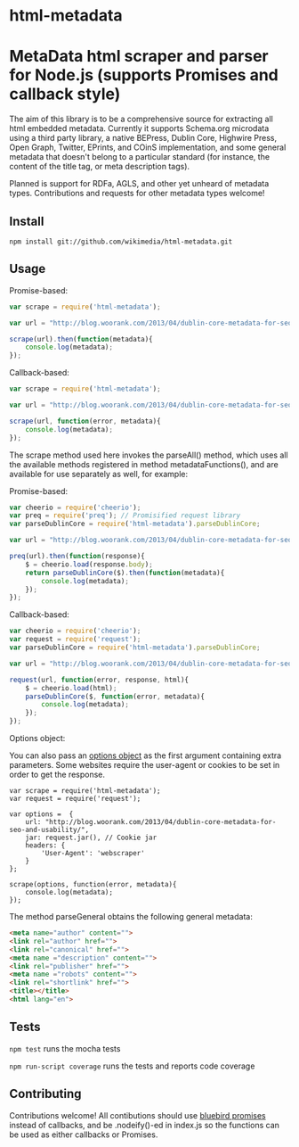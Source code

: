 html-metadata
=============

# MetaData html scraper and parser for Node.js (supports Promises and callback style)

The aim of this library is to be a comprehensive source for extracting all html embedded metadata. Currently it supports Schema.org microdata using a third party library, a native BEPress, Dublin Core, Highwire Press, Open Graph, Twitter, EPrints, and COinS implementation, and some general metadata that doesn't belong to a particular standard (for instance, the content of the title tag, or meta description tags).

Planned is support for RDFa, AGLS, and other yet unheard of metadata types. Contributions and requests for other metadata types welcome!

## Install

	npm install git://github.com/wikimedia/html-metadata.git

## Usage

Promise-based:

```js
var scrape = require('html-metadata');

var url = "http://blog.woorank.com/2013/04/dublin-core-metadata-for-seo-and-usability/";

scrape(url).then(function(metadata){
	console.log(metadata);
});
```

Callback-based:

```js
var scrape = require('html-metadata');

var url = "http://blog.woorank.com/2013/04/dublin-core-metadata-for-seo-and-usability/";

scrape(url, function(error, metadata){
	console.log(metadata);
});
```

The scrape method used here invokes the parseAll() method, which uses all the available methods registered in method metadataFunctions(), and are available for use separately as well, for example:

Promise-based:
```js
var cheerio = require('cheerio');
var preq = require('preq'); // Promisified request library
var parseDublinCore = require('html-metadata').parseDublinCore;

var url = "http://blog.woorank.com/2013/04/dublin-core-metadata-for-seo-and-usability/";

preq(url).then(function(response){
	$ = cheerio.load(response.body);
	return parseDublinCore($).then(function(metadata){
		console.log(metadata);
	});
});
```

Callback-based:
```js
var cheerio = require('cheerio');
var request = require('request');
var parseDublinCore = require('html-metadata').parseDublinCore;

var url = "http://blog.woorank.com/2013/04/dublin-core-metadata-for-seo-and-usability/";

request(url, function(error, response, html){
	$ = cheerio.load(html);
	parseDublinCore($, function(error, metadata){
		console.log(metadata);
	});
});
```

Options object:

You can also pass an [options object](https://github.com/request/request#requestoptions-callback) as the first argument containing extra parameters. Some websites require the user-agent or cookies to be set in order to get the response.

```
var scrape = require('html-metadata');
var request = require('request');

var options =  {
	url: "http://blog.woorank.com/2013/04/dublin-core-metadata-for-seo-and-usability/",
	jar: request.jar(), // Cookie jar
	headers: {
		'User-Agent': 'webscraper'
	}
};

scrape(options, function(error, metadata){
	console.log(metadata);
});
```

The method parseGeneral obtains the following general metadata:

```html
<meta name="author" content="">
<link rel="author" href="">
<link rel="canonical" href="">
<meta name ="description" content="">
<link rel="publisher" href="">
<meta name ="robots" content="">
<link rel="shortlink" href="">
<title></title>
<html lang="en">
```

## Tests

```npm test``` runs the mocha tests

```npm run-script coverage``` runs the tests and reports code coverage

## Contributing

Contributions welcome! All contibutions should use [bluebird promises](https://github.com/petkaantonov/bluebird) instead of callbacks,
and be .nodeify()-ed in index.js so the functions can be used as either callbacks or Promises.
